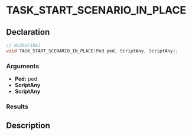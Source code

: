 # TASK_START_SCENARIO_IN_PLACE

## Declaration
```cpp
// 0x261F18A3
void TASK_START_SCENARIO_IN_PLACE(Ped ped, ScriptAny, ScriptAny);
```

### Arguments
- **Ped:** ped
- **ScriptAny**
- **ScriptAny**

### Results

## Description
